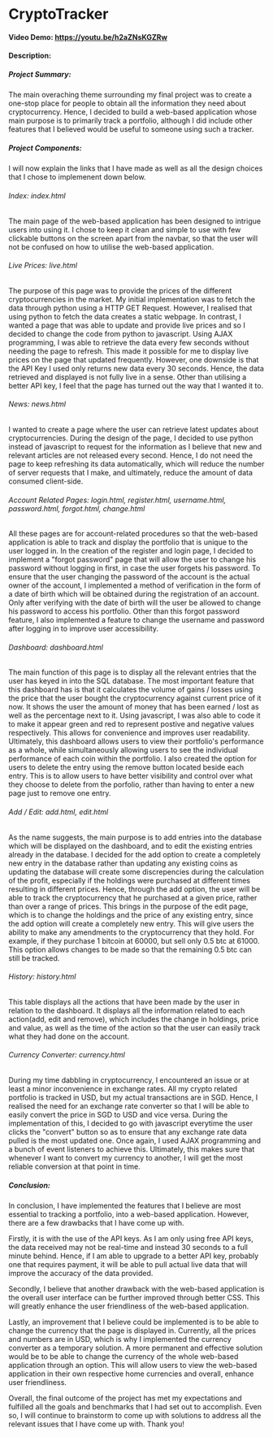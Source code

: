 # CryptoTracker
#### Video Demo: https://youtu.be/h2aZNsKGZRw
#### Description:
##### Project Summary:
The main overaching theme surrounding my final project was to create a one-stop place for people to obtain all the information they need about cryptocurrency. Hence, I decided to build a web-based application whose main purpose is to primarily track a portfolio, although I did include other features that I believed would be useful to someone using such a tracker.

##### Project Components:
I will now explain the links that I have made as well as all the design choices that I chose to implemenent down below.

###### Index: index.html
The main page of the web-based application has been designed to intrigue users into using it. I chose to keep it clean and simple to use with few clickable buttons on the screen apart from the navbar, so that the user will not be confused on how to utilise the web-based application.

###### Live Prices: live.html
The purpose of this page was to provide the prices of the different cryptocurrencies in the market. My initial implementation was to fetch the data through python using a HTTP GET Request. However, I realised that using python to fetch the data creates a static webpage. In contrast, I wanted a page that was able to update and provide live prices and so I decided to change the code from python to javascript. Using AJAX programming, I was able to retrieve the data every few seconds without needing the page to refresh. This made it possible for me to display live prices on the page that updated frequently. However, one downside is that the API Key I used only returns new data every 30 seconds. Hence, the data retrieved and displayed is not fully live in a sense. Other than utilising a better API key, I feel that the page has turned out the way that I wanted it to.

###### News: news.html
I wanted to create a page where the user can retrieve latest updates about cryptocurrencies. During the design of the page, I decided to use python instead of javascript to request for the information as I believe that new and relevant articles are not released every second. Hence, I do not need the page to keep refreshing its data automatically, which will reduce the number of server requests that I make, and ultimately, reduce the amount of data consumed client-side.

###### Account Related Pages: login.html, register.html, username.html, password.html, forgot.html, change.html
All these pages are for account-related procedures so that the web-based application is able to track and display the portfolio that is unique to the user logged in. In the creation of the register and login page, I decided to implement a "forgot password" page that will allow the user to change his password without logging in first, in case the user forgets his password. To ensure that the user changing the password of the account is the actual owner of the account, I implemented a method of verification in the form of a date of birth which will be obtained during the registration of an account. Only after verifying with the date of birth will the user be allowed to change his password to access his portfolio. Other than this forgot password feature, I also implemented a feature to change the username and password after logging in to improve user accessibility.

###### Dashboard: dashboard.html
The main function of this page is to display all the relevant entries that the user has keyed in into the SQL database. The most important feature that this dashboard has is that it calculates the volume of gains / losses using the price that the user bought the cryptocurrency against current price of it now. It shows the user the amount of money that has been earned / lost as well as the percentage next to it. Using javascript, I was also able to code it to make it appear green and red to represent postive and negative values respectively. This allows for convenience and improves user readability. Ultimately, this dashboard allows users to view their portfolio's performance as a whole, while simultaneously allowing users to see the individual performance of each coin within the portfolio. I also created the option for users to delete the entry using the remove button located beside each entry. This is to allow users to have better visibility and control over what they choose to delete from the porfolio, rather than having to enter a new page just to remove one entry.

###### Add / Edit: add.html, edit.html
As the name suggests, the main purpose is to add entries into the database which will be displayed on the dashboard, and to edit the existing entries already in the database. I decided for the add option to create a completely new entry in the database rather than updating any existing coins as updating the database will create some discrepencies during the calculation of the profit, especially if the holdings were purchased at different times resulting in different prices. Hence, through the add option, the user will be able to track the cryptocurrency that he purchased at a given price, rather than over a range of prices. This brings in the purpose of the edit page, which is to change the holdings and the price of any existing entry, since the add option will create a completely new entry. This will give users the ability to make any amendments to the cryptocurrency that they hold. For example, if they purchase 1 bitcoin at 60000, but sell only 0.5 btc at 61000. This option allows changes to be made so that the remaining 0.5 btc can still be tracked.

###### History: history.html
This table displays all the actions that have been made by the user in relation to the dashboard. It displays all the information related to each action(add, edit and remove), which includes the change in holdings, price and value, as well as the time of the action so that the user can easily track what they had done on the account.

###### Currency Converter: currency.html
During my time dabbling in cryptocurrency, I encountered an issue or at least a minor inconvenience in exchange rates. All my crypto related portfolio is tracked in USD, but my actual transactions are in SGD. Hence, I realised the need for an exchange rate converter so that I will be able to easily convert the price in SGD to USD and vice versa. During the implementation of this, I decided to go with javascript everytime the user clicks the "convert" button so as to ensure that any exchange rate data pulled is the most updated one. Once again, I used AJAX programming and a bunch of event listeners to achieve this. Ultimately, this makes sure that whenever I want to convert my currency to another, I will get the most reliable conversion at that point in time.

##### Conclusion:
In conclusion, I have implemented the features that I believe are most essential to tracking a portfolio, into a web-based application. However, there are a few drawbacks that I have come up with.

Firstly, it is with the use of the API keys. As I am only using free API keys, the data received may not be real-time and instead 30 seconds to a full minute behind. Hence, if I am able to upgrade to a better API key, probably one that requires payment, it will be able to pull actual live data that will improve the accuracy of the data provided.

Secondly, I believe that another drawback with the web-based application is the overall user interface can be further improved through better CSS. This will greatly enhance the user friendliness of the web-based application.

Lastly, an improvement that I believe could be implemented is to be able to change the currency that the page is displayed in. Currently, all the prices and numbers are in USD, which is why I implemented the currency converter as a temporary solution. A more permanent and effective solution would be to be able to change the currency of the whole web-based application through an option. This will allow users to view the web-based application in their own respective home currencies and overall, enhance user friendliness.

Overall, the final outcome of the project has met my expectations and fulfilled all the goals and benchmarks that I had set out to accomplish. Even so, I will continue to brainstorm to come up with solutions to address all the relevant issues that I have come up with. Thank you!